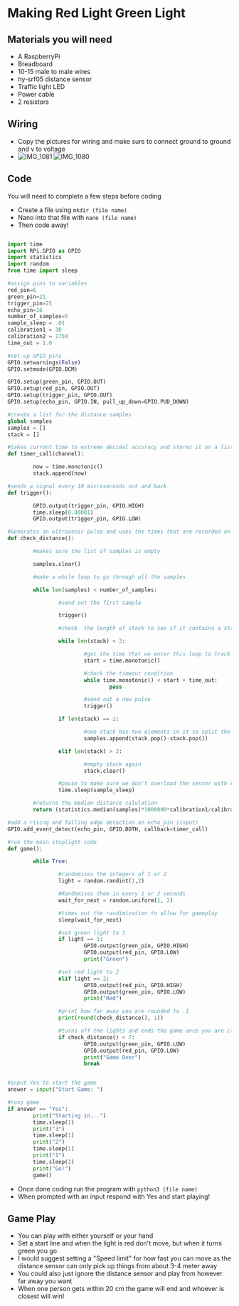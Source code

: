 # Making Red Light Green Light

## **Materials you will need**
- A RaspberryPi
- Breadboard
- 10-15 male to male wires
- hy-srf05 distance sensor
- Traffic light LED
- Power cable
- 2 resistors

## **Wiring**
- Copy the pictures for wiring and make sure to connect ground to ground and v to voltage
- ![IMG_1081](https://github.com/calebridge/Red-Light-Green-Light/assets/143106660/98313ade-04f6-4f40-8601-636c8be2f9b7)
![IMG_1080](https://github.com/calebridge/Red-Light-Green-Light/assets/143106660/89045e2c-2ea9-4b8d-8bc3-3c9bd7940166)


## **Code**
You will need to complete a few steps before coding
- Create a file using ```mkdir (file name)```
- Nano into that file with ```nano (file name)```
- Then code away!

```python

import time
import RPi.GPIO as GPIO
import statistics
import random
from time import sleep

#assign pins to variables
red_pin=6
green_pin=21
trigger_pin=25
echo_pin=16
number_of_samples=5
sample_sleep = .01
calibration1 = 30
calibration2 = 1750
time_out = 1.0

#set up GPIO pins
GPIO.setwarnings(False)
GPIO.setmode(GPIO.BCM)

GPIO.setup(green_pin, GPIO.OUT)
GPIO.setup(red_pin, GPIO.OUT)
GPIO.setup(trigger_pin, GPIO.OUT)
GPIO.setup(echo_pin, GPIO.IN, pull_up_down=GPIO.PUD_DOWN)

#create a list for the distance samples
global samples
samples = []
stack = []

#takes current time to extreme decimal accuracy and stores it on a list called stack
def timer_call(channel):

        now = time.monotonic()
        stack.append(now)

#sends a signal every 10 microseconds out and back
def trigger():

        GPIO.output(trigger_pin, GPIO.HIGH)
        time.sleep(0.00001)
        GPIO.output(trigger_pin, GPIO.LOW)

#Generates an ultrasonic pulse and uses the times that are recorded on the stack to calculate the distance
def check_distance():

        #makes sure the list of samples is empty

        samples.clear()

        #make a while loop to go through all the samples

        while len(samples) < number_of_samples:

                #send out the first sample

                trigger()

                #check  the length of stack to see if it contains a start and end time. Wait until 2 items in the list

                while len(stack) < 2:

                        #get the time that we enter this loop to track for timeout
                        start = time.monotonic()

                        #check the timeout condition
                        while time.monotonic() < start + time_out:
                                pass

                        #send out a new pulse
                        trigger()

                if len(stack) == 2:

                        #one stack has two elements in it so split the difference
                        samples.append(stack.pop()-stack.pop())

                elif len(stack) > 2:

                        #empty stack again
                        stack.clear()

                #pause to make sure we don't overload the sensor with requests
                time.sleep(sample_sleep)

        #returns the median distance calulation
        return (statistics.median(samples)*1000000*calibration1/calibration2)

#add a rising and falling edge detection on echo_pin (input)
GPIO.add_event_detect(echo_pin, GPIO.BOTH, callback=timer_call)

#run the main stoplight code
def game():

        while True:

                #randomises the integers of 1 or 2
                light = random.randint(1,2)

                #Randomises them in every 1 or 2 seconds
                wait_for_next = random.uniform(1, 2)

                #times out the randimization to allow for gameplay
                sleep(wait_for_next)

                #set green light to 1
                if light == 1:
                        GPIO.output(green_pin, GPIO.HIGH)
                        GPIO.output(red_pin, GPIO.LOW)
                        print("Green")

                #set red light to 2
                elif light == 2:
                        GPIO.output(red_pin, GPIO.HIGH)
                        GPIO.output(green_pin, GPIO.LOW)
                        print("Red")

                #print how far away you are rounded to .1
                print(round(check_distance(), 1))

                #turns off the lights and ends the game once you are closer than 7cm
                if check_distance() < 7:
                        GPIO.output(green_pin, GPIO.LOW)
                        GPIO.output(red_pin, GPIO.LOW)
                        print("Game Over")
                        break


#input Yes to start the game
answer = input("Start Game: ")

#runs game
if answer == "Yes":
        print("Starting in...")
        time.sleep(1)
        print("3")
        time.sleep(1)
        print("2")
        time.sleep(1)
        print("1")
        time.sleep(1)
        print("Go!")
        game()
```

- Once done coding run the program with ```python3 (file name)```
- When prompted with an input respond with Yes and start playing!

## **Game Play**
- You can play with either yourself or your hand
- Set a start line and when the light is red don't move, but when it turns green you go
- I would suggest setting a "Speed limit" for how fast you can move as the distance sensor can only pick up things from about 3-4 meter away
- You could also just ignore the distance sensor and play from however far away you want
- When one person gets within 20 cm the game will end and whoever is closest will win!
